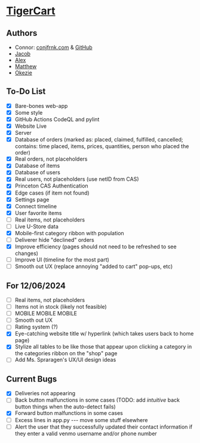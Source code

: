 # [TigerCart](https://tigercart.shop)

## Authors
- Connor: [conjfrnk.com](https://conjfrnk.com) & [GitHub](https://github.com/conjfrnk)
- [Jacob](https://github.com/jacobdavis3)
- [Alex](https://github.com/AlexDelistathis)
- [Matthew](https://github.com/mattzhang80)
- [Okezie](https://github.com/oaken-one)

## To-Do List
- [X] Bare-bones web-app
- [X] Some style
- [X] GitHub Actions CodeQL and pylint
- [X] Website Live
- [X] Server
- [X] Database of orders (marked as: placed, claimed, fulfilled, cancelled; contains: time placed, items, prices, quantities, person who placed the order)
- [X] Real orders, not placeholders
- [X] Database of items
- [X] Database of users
- [X] Real users, not placeholders (use netID from CAS)
- [X] Princeton CAS Authentication
- [X] Edge cases (if item not found)
- [X] Settings page
- [X] Connect timeline
- [X] User favorite items
- [ ] Real items, not placeholders
- [ ] Live U-Store data
- [X] Mobile-first category ribbon with population
- [ ] Deliverer hide "declined" orders
- [X] Improve efficiency (pages should not need to be refreshed to see changes)
- [ ] Improve UI (timeline for the most part)
- [ ] Smooth out UX (replace annoying "added to cart" pop-ups, etc)

## For 12/06/2024
- [ ] Real items, not placeholders
- [ ] Items not in stock (likely not feasible)
- [ ] MOBILE MOBILE MOBILE
- [ ] Smooth out UX
- [ ] Rating system (?)
- [X] Eye-catching website title w/ hyperlink (which takes users back to home page)
- [X] Stylize all tables to be like those that appear upon clicking a category in the categories ribbon on the "shop" page
- [ ] Add Ms. Spraragen's UX/UI design ideas

## Current Bugs
- [X] Deliveries not appearing
- [ ] Back button malfunctions in some cases (TODO: add *intuitive* back button things when the auto-detect fails)
- [X] Forward button malfunctions in some cases
- [ ] Excess lines in app.py --- move some stuff elsewhere
- [ ] Alert the user that they successfully updated their contact information if they enter a valid venmo username and/or phone number
